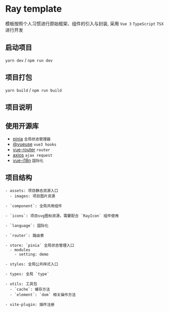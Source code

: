 # Ray template

模板按照个人习惯进行原始框架、组件的引入与封装, 采用 `Vue 3` `TypeScript` `TSX` 进行开发

## 启动项目

`yarn dev` / `npm run dev`

## 项目打包

`yarn build` / `npm run build`

## 项目说明

## 使用开源库

- [pinia](https://pinia.vuejs.org/) `全局状态管理器`
- [@vueuse](https://vueuse.org/) `vue3 hooks`
- [vue-router](https://router.vuejs.org/zh/) `router`
- [axios](http://axios-js.com/zh-cn/docs/index.html) `ajax request`
- [vue-i18n](https://kazupon.github.io/vue-i18n/zh/introduction.html) `国际化`

## 项目结构

```
- assets: 项目静态资源入口
  - images: 项目图片资源

- `component`: 全局共用组件

- `icons`: 项目svg图标资源，需要配合 `RayIcon` 组件使用

- `language`: 国际化

- `router`: 路由表

- store: `pinia` 全局状态管理入口
  - modules
    - setting: demo

- styles: 全局公共样式入口

- types: 全局 `type`

- utils: 工具包
  - `cache`: 缓存方法
  - `element`: `dom` 相关操作方法

- vite-plugin: 插件注册
```

